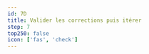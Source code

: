 ```yaml
---
id: 7D
title: Valider les corrections puis itérer
step: 7
top250: false
icon: ['fas', 'check']
---
```



